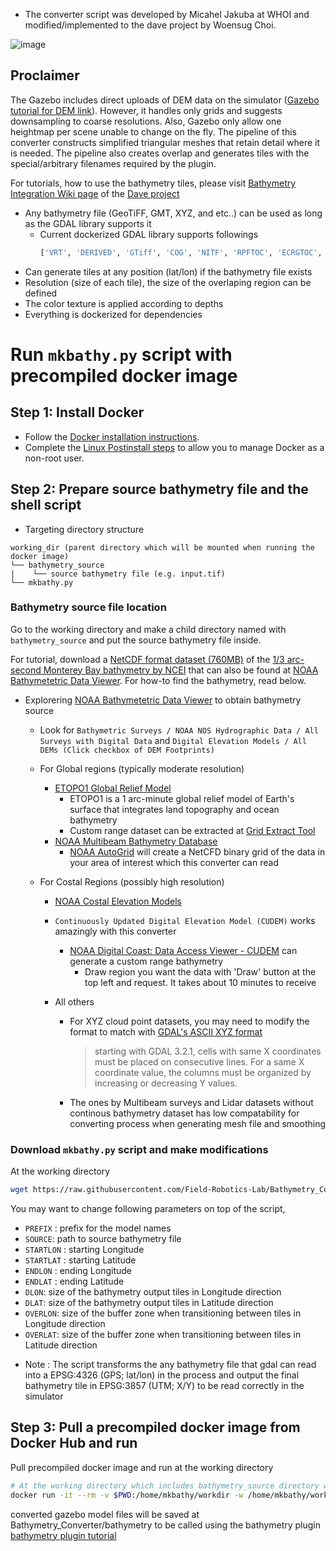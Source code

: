* The converter script was developed by Micahel Jakuba at WHOI and modified/implemented to the dave project by Woensug Choi.

![image](https://user-images.githubusercontent.com/7955120/149531647-2ba86a11-955d-4684-9d0b-bd53ea0fec3d.png)

## Proclaimer
The Gazebo includes direct uploads of DEM data on the simulator ([Gazebo tutorial for DEM link](http://gazebosim.org/tutorials?tut=dem&cat=build_world)). However, it handles only grids and suggests downsampling to coarse resolutions. Also, Gazebo only allow one heightmap per scene unable to change on the fly. The pipeline of this converter constructs simplified triangular meshes that retain detail where it is needed. The pipeline also creates overlap and generates tiles with the special/arbitrary filenames required by the plugin.

For tutorials, how to use the bathymetry tiles, please visit [Bathymetry Integration Wiki page](https://github.com/Field-Robotics-Lab/dave/wiki/Bathymetry-Integration) of the [Dave project](https://github.com/Field-Robotics-Lab/dave/wiki)

- Any bathymetry file (GeoTiFF, GMT, XYZ, and etc..) can be used as long as the GDAL library supports it
  - Current dockerized GDAL library supports followings
    ```bash
    ['VRT', 'DERIVED', 'GTiff', 'COG', 'NITF', 'RPFTOC', 'ECRGTOC', 'HFA', 'SAR_CEOS', 'CEOS', 'JAXAPALSAR', 'GFF', 'ELAS', 'ESRIC', 'AIG', 'AAIGrid', 'GRASSASCIIGrid', 'ISG', 'SDTS', 'DTED', 'PNG', 'JPEG', 'MEM', 'JDEM', 'GIF', 'BIGGIF', 'ESAT', 'FITS', 'BSB', 'XPM', 'BMP', 'DIMAP', 'AirSAR', 'RS2', 'SAFE', 'PCIDSK', 'PCRaster', 'ILWIS', 'SGI', 'SRTMHGT', 'Leveller', 'Terragen', 'GMT', 'netCDF', 'HDF4', 'HDF4Image', 'ISIS3', 'ISIS2', 'PDS', 'PDS4', 'VICAR', 'TIL', 'ERS', 'JP2OpenJPEG', 'L1B', 'FIT', 'GRIB', 'RMF', 'WCS', 'WMS', 'MSGN', 'RST', 'INGR', 'GSAG', 'GSBG', 'GS7BG', 'COSAR', 'TSX', 'COASP', 'R', 'MAP', 'KMLSUPEROVERLAY', 'WEBP', 'PDF', 'Rasterlite', 'MBTiles', 'PLMOSAIC', 'CALS', 'WMTS', 'SENTINEL2', 'MRF', 'TileDB', 'PNM', 'DOQ1', 'DOQ2', 'PAux', 'MFF', 'MFF2', 'FujiBAS', 'GSC', 'FAST', 'BT', 'LAN', 'CPG', 'IDA', 'NDF', 'EIR', 'DIPEx', 'LCP', 'GTX', 'LOSLAS', 'NTv2', 'CTable2', 'ACE2', 'SNODAS', 'KRO', 'ROI_PAC', 'RRASTER', 'BYN', 'ARG', 'RIK', 'USGSDEM', 'GXF', 'DODS', 'KEA', 'BAG', 'HDF5', 'HDF5Image', 'NWT_GRD', 'NWT_GRC', 'ADRG', 'SRP', 'BLX', 'PostGISRaster', 'SAGA', 'XYZ', 'HF2', 'OZI', 'CTG', 'ZMap', 'NGSGEOID', 'IRIS', 'PRF', 'RDA', 'EEDAI', 'EEDA', 'DAAS', 'SIGDEM', 'TGA', 'OGCAPI', 'STACTA', 'STACIT', 'GNMFile', 'GNMDatabase', 'ESRI Shapefile', 'MapInfo File', 'UK .NTF', 'LVBAG', 'OGR_SDTS', 'S57', 'DGN', 'OGR_VRT', 'REC', 'Memory', 'CSV', 'NAS', 'GML', 'GPX', 'LIBKML', 'KML', 'GeoJSON', 'GeoJSONSeq', 'ESRIJSON', 'TopoJSON', 'Interlis 1', 'Interlis 2', 'OGR_GMT', 'GPKG', 'SQLite', 'OGR_DODS', 'WAsP', 'PostgreSQL', 'OpenFileGDB', 'DXF', 'CAD', 'FlatGeobuf', 'Geoconcept', 'GeoRSS', 'GPSTrackMaker', 'VFK', 'PGDUMP', 'OSM', 'GPSBabel', 'OGR_PDS', 'WFS', 'OAPIF', 'EDIGEO', 'SVG', 'CouchDB', 'Cloudant', 'Idrisi', 'ARCGEN', 'XLS', 'ODS', 'XLSX', 'Elasticsearch', 'Carto', 'AmigoCloud', 'SXF', 'Selafin', 'JML', 'PLSCENES', 'CSW', 'VDV', 'GMLAS', 'MVT', 'NGW', 'MapML', 'TIGER', 'AVCBin', 'AVCE00', 'GenBin', 'ENVI', 'EHdr', 'ISCE', 'Zarr', 'HTTP']
    ```
- Can generate tiles at any position (lat/lon) if the bathymetry file exists
- Resolution (size of each tile), the size of the overlaping region can be defined
- The color texture is applied according to depths
- Everything is dockerized for dependencies

# Run `mkbathy.py` script with precompiled docker image

## Step 1: Install Docker
* Follow the [Docker installation instructions](https://docs.docker.com/engine/install/ubuntu/).
* Complete the [Linux Postinstall steps](https://docs.docker.com/engine/install/linux-postinstall/) to allow you to manage Docker as a non-root user.

## Step 2: Prepare source bathymetry file and the shell script
- Targeting directory structure
```
working_dir (parent directory which will be mounted when running the docker image)
└── bathymetry_source
|    └── source bathymetry file (e.g. input.tif)
└── mkbathy.py
```

### Bathymetry source file location
Go to the working directory and make a child directory named with `bathymetry_source` and put the source bathymetry file inside.

For tutorial, download a [NetCDF format dataset (760MB)](https://www.ngdc.noaa.gov/thredds/fileServer/regional/monterey_13_navd88_2012.nc) of the [1/3 arc-second Monterey Bay bathymetry by NCEI](https://www.ncei.noaa.gov/metadata/geoportal/rest/metadata/item/gov.noaa.ngdc.mgg.dem:3544/html) that can also be found at [NOAA Bathymetetric Data Viewer](https://www.ncei.noaa.gov/maps/bathymetry/). For how-to find the bathymetry, read below.

- Explorering [NOAA Bathymetetric Data Viewer](https://www.ncei.noaa.gov/maps/bathymetry/) to obtain bathymetry source

  - Look for `Bathymetric Surveys / NOAA NOS Hydrographic Data / All Surveys with Digital Data` and `Digital Elevation Models / All DEMs (Click checkbox of DEM Footprints)`

  - For Global regions (typically moderate resolution)
    - [ETOPO1 Global Relief Model](https://www.ngdc.noaa.gov/mgg/global/global.html)
      - ETOPO1 is a 1 arc-minute global relief model of Earth's surface that integrates land topography and ocean bathymetry
      - Custom range dataset can be extracted at [Grid Extract Tool](https://maps.ngdc.noaa.gov/viewers/grid-extract/index.html)
    - [NOAA Multibeam Bathymetry Database](https://www.ngdc.noaa.gov/mgg/bathymetry/multibeam.html)
      - [NOAA AutoGrid](https://www.ngdc.noaa.gov/maps/autogrid/) will create a NetCFD binary grid of the data in your area of interest which this converter can read

  - For Costal Regions (possibly high resolution)
    - [NOAA Costal Elevation Models](https://www.ngdc.noaa.gov/mgg/coastal/coastal.html)
    - `Continuously Updated Digital Elevation Model (CUDEM)` works amazingly with this converter
      - [NOAA Digital Coast: Data Access Viewer - CUDEM](https://coast.noaa.gov/dataviewer/#/lidar/search/where:ID=8483) can generate a custom range bathymetry 
        - Draw region you want the data with 'Draw' button at the top left and request. It takes about 10 minutes to receive

    - All others
      - For XYZ cloud point datasets, you may need to modify the format to match with [GDAL's ASCII XYZ format](https://gdal.org/drivers/raster/xyz.html)
        > starting with GDAL 3.2.1, cells with same X coordinates must be placed on consecutive lines. For a same X coordinate value, the columns must be organized by increasing or decreasing Y values.
      - The ones by Multibeam surveys and Lidar datasets without continous bathymetry dataset has low compatability for converting process when generating mesh file and smoothing



### Download `mkbathy.py` script and make modifications
At the working directory
```bash
wget https://raw.githubusercontent.com/Field-Robotics-Lab/Bathymetry_Converter/master/mkbathy.py
```
You may want to change following parameters on top of the script,
- `PREFIX` : prefix for the model names
- `SOURCE`: path to source bathymetry file
- `STARTLON` : starting Longitude
- `STARTLAT` : starting Latitude
- `ENDLON` : ending Longitude
- `ENDLAT` : ending Latitude
- `DLON`: size of the bathymetry output tiles in Longitude direction
- `DLAT`: size of the bathymetry output tiles in Latitude direction
- `OVERLON`: size of the buffer zone when transitioning between tiles in Longitude direction
- `OVERLAT`: size of the buffer zone when transitioning between tiles in Latitude direction

* Note : The script transforms the any bathymetry file that gdal can read into a EPSG:4326 (GPS; lat/lon) in the process and output the final bathymetry tile in EPSG:3857 (UTM; X/Y) to be read correctly in the simulator

## Step 3: Pull a precompiled docker image from Docker Hub and run
Pull precompiled docker image and run at the working directory
```bash
# At the working directory which includes bathymetry_source directory with source bathymetry file inside
docker run -it --rm -v $PWD:/home/mkbathy/workdir -w /home/mkbathy/workdir bathymetry_converter:release python mkbathy.py
```

converted gazebo model files will be saved at Bathymetry_Converter/bathymetry to be called using the bathymetry plugin [bathymetry plugin tutorial](https://github.com/Field-Robotics-Lab/dave/wiki/Bathymetry-Integration)
